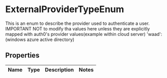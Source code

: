 # ExternalProviderTypeEnum

This is an enum to describe the provider used to authenticate a user.  IMPORTANT NOT to modify tha values here unless they are explicitly mapped with auth0's provider values(example within cloud server)  'waad': (windows azure active directory)

## Properties

Name | Type | Description | Notes
------------ | ------------- | ------------- | -------------




